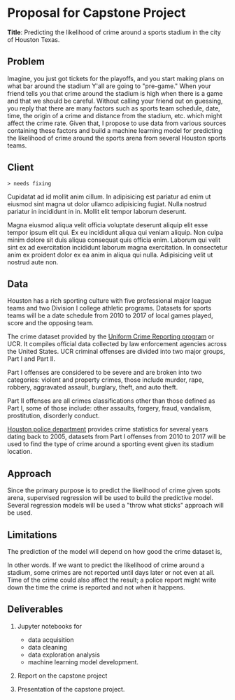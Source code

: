 
# Proposal for Capstone Project

**Title**: Predicting the likelihood of crime around a sports stadium in the city of Houston Texas.


## Problem
Imagine,  you just got tickets for the playoffs, and you start making plans on what bar around the stadium  Y'all are going to "pre-game." When your friend tells you that crime around the stadium is high when there is a game and that we should be careful.  Without calling your friend out on guessing, you reply that there are many factors such as sports team schedule, date, time, the origin of a crime and distance from the stadium, etc. which might affect the crime rate. 
Given that, I propose to use data from various sources containing these factors and build a machine learning model for predicting the likelihood of crime around the sports arena from several Houston sports teams.

## Client  
    > needs fixing

Cupidatat ad id mollit anim cillum. In adipisicing est pariatur ad enim ut eiusmod sint magna ut dolor ullamco adipisicing fugiat. Nulla nostrud pariatur in incididunt in in. Mollit elit tempor laborum deserunt.

Magna eiusmod aliqua velit officia voluptate deserunt aliquip elit esse tempor ipsum elit qui. Ex eu incididunt aliqua qui veniam aliquip. Non culpa minim dolore sit duis aliqua consequat quis officia enim. Laborum qui velit sint ex ad exercitation incididunt laborum magna exercitation. In consectetur anim ex proident dolor ex ea anim in aliqua qui nulla. Adipisicing velit ut nostrud aute non.

## Data
Houston has a rich sporting culture with five professional major league teams and two Division I college athletic programs. Datasets for sports teams will be a date schedule from 2010 to 2017 of local games played, score and the opposing team.

The crime dataset provided by the [Uniform Crime Reporting program](https://en.wikipedia.org/wiki/Uniform_Crime_Reports) or UCR. It compiles official data collected by law enforcement agencies across the United States. UCR criminal offenses are divided into two major groups, Part I and Part II. 

Part I offenses are considered to be severe and are broken into two categories: violent and property crimes, those include murder, rape, robbery, aggravated assault, burglary, theft, and auto theft. 

Part II offenses are all crimes classifications other than those defined as Part I, some of those include: other assaults, forgery, fraud, vandalism, prostitution, disorderly conduct. 

[Houston police department](http://www.houstontx.gov/police/cs/index-2.htm) provides crime statistics for several years dating back to 2005, datasets from Part I offenses from 2010 to 2017 will be used to find the type of crime around a sporting event given its stadium location. 
 

## Approach

Since the primary purpose is to predict the likelihood of crime given spots arena, supervised regression will be used to build the predictive model. Several regression models will be used a "throw what sticks" approach will be used.


## Limitations

The prediction of the model will depend on how good the crime dataset is,


In other words. If we want to predict the likelihood of crime around a stadium, some crimes are not reported until days later or not even at all.  Time of the crime could also affect the result; a police report might write down the time the crime is reported and not when it happens.



## Deliverables

1. Jupyter notebooks for 
    - data acquisition
    - data cleaning
    - data exploration analysis
    - machine learning model development.



2. Report on the capstone project
3. Presentation of the capstone project.